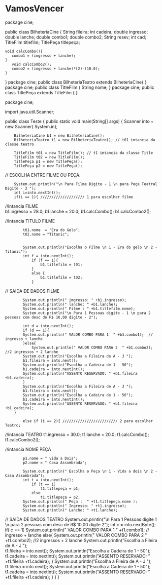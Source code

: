 # VamosVencer
package cine;

public class BilheteriaCine {
    String fileira;
    int cadeira;
    double ingresso;
    double lanche;
    double combo1;
    double combo2;
    String resev;
    int cad;
    TitleFilm titlefilm;
    TitlePeça titlepeça;
    
    void calcCombo(){
       combo1 = (ingresso + lanche);
    }
       void calcCombo2();
       combo2 = (ingresso + lanche)*(2)-(10.0);
    }
}
package cine;
public class BilheteriaTeatro extends BilheteriaCine{
}
package cine;
public class TitleFilm {
    String nome;
}
package cine;
public class TitlePeça extends TitleFilm {
}



package cine;

import java.util.Scanner;

public class Teste {
    public static void main(String[] args) {
        Scanner into = new Scanner( System.in);
    
        BilheteriaCine b1 = new BilheteriaCine();
        BilheteriaTeatro t1 = new BilheteriaTeatro(); // t01 intancia da classe teatro
        
        TitleFilm t01 = new TitleFilm(); // t1 intancia da classe Title
        TitleFilm t02 = new TitleFilm();
        TitlePeça p1 = new TitlePeça();
        TitlePeça p2 = new TitlePeça();
        
//  ESCOLHA ENTRE FILME OU PEÇA.
    
        System.out.println("\n Para Filme Digite - 1 \n para Peça Teatral Digite - 2 ");
        int i=into.nextInt();
        if(i == 1){ //////////////////// 1 para escolher filme 
//intancia FILME     
            b1.ingresso = 28.0;
            b1.lanche = 20.0;
            b1.calcCombo();
            b1.calcCombo2();
            
//intancia TITULO FILME
             
            t01.nome  = "Era do Gelo";
            t02.nome = "Titanic";
            
           
            System.out.println("Escolha o Filme \n 1 - Era do gelo \n 2 - Titanic");
            int f = into.nextInt();
                if (f == 1){
                    b1.titlefilm = t01;
                }
                else {
                    b1.titlefilm = t02;
                }
// SAIDA DE DADOS FILME

            System.out.println(" imgresso: " +b1.ingresso);
            System.out.println(" lanche: " +b1.lanche);
            System.out.println(" Filme : " +b1.titlefilm.nome);
            System.out.println("\n Para 1 Pessoas digite - 1 \n para 2 pessoas com desc de R$ 10,00 digite - 2"); 
            
            int d = into.nextInt(); 
            if (d == 1){
            System.out.println(" VALOR COMBO PARA 1  " +b1.combo1);  // ingresso + lanche
            }else{
                System.out.println(" VALOR COMBO PARA 2  " +b1.combo2);  //2 ingressos + 2 lanche 
            System.out.println("Escolha a Fileira de A - J ");
            b1.fileira = into.next();
            System.out.println("Escolha a Cadeira de 1 - 50");
            b1.cadeira = into.nextInt();
            System.out.println("ASSENTO RESERVADO: " +b1.fileira +b1.cadeira);
            }
            System.out.println("Escolha a Fileira de A - J ");
            b1.fileira = into.next();
            System.out.println("Escolha a Cadeira de 1 - 50");
            b1.cadeira = into.nextInt();
            System.out.println("ASSENTO RESERVADO: " +b1.fileira +b1.cadeira);
        }       
        
            else if (i == 2){ ///////////////////////// 2 para escolher Teatro;
//intancia TEATRO
            t1.ingresso = 30.0;
            t1.lanche = 20.0;
            t1.calcCombo();
            t1.calcCombo2();
           
            
//intancia NOME PEÇA
            
            p1.nome = " vida a Dois";
            p2.nome = " Casa Assombrada";

            System.out.println(" Escolha o Peça \n 1 - Vida a dois \n 2 - Casa Assombrada");
            int t = into.nextInt();
                if (t == 1)
                    t1.titlepeça = p1;
                else 
                    t1.titlepeça = p2;
            System.out.println(" Peça :  " +t1.titlepeça.nome );
            System.out.println(" Ingresso: " +t1.ingresso);
            System.out.println(" Lanche: " +t1.lanche);

// SAIDA DE DADOS TEATRO
            System.out.println("\n Para 1 Pessoas digite 1 \n para 2 pessoas com desc de R$ 10,00 digite 2"); 
            int c = into.nextByte();
                if( c == 1)
                System.out.println(" VALOR COMBO PARA 1  " +t1.combo1); // ingresso + lanche
                else{
                    System.out.println(" VALOR COMBO PARA 2  " +t1.combo2); //2 ingressos + 2 lanche
                    System.out.println("Escolha a Fileira de A - J ");  
                    t1.fileira = into.next();
                    System.out.println("Escolha a Cadeira de 1 - 50");
                    t1.cadeira = into.nextInt();
                    System.out.println("ASSENTO RESERVADO: " +t1.fileira +t1.cadeira);
                } 
            System.out.println("Escolha a Fileira de A - J ");  
            t1.fileira = into.next();
            System.out.println("Escolha a Cadeira de 1 - 50");
            t1.cadeira = into.nextInt();
            System.out.println("ASSENTO RESERVADO: " +t1.fileira +t1.cadeira);
        }
    }
}
